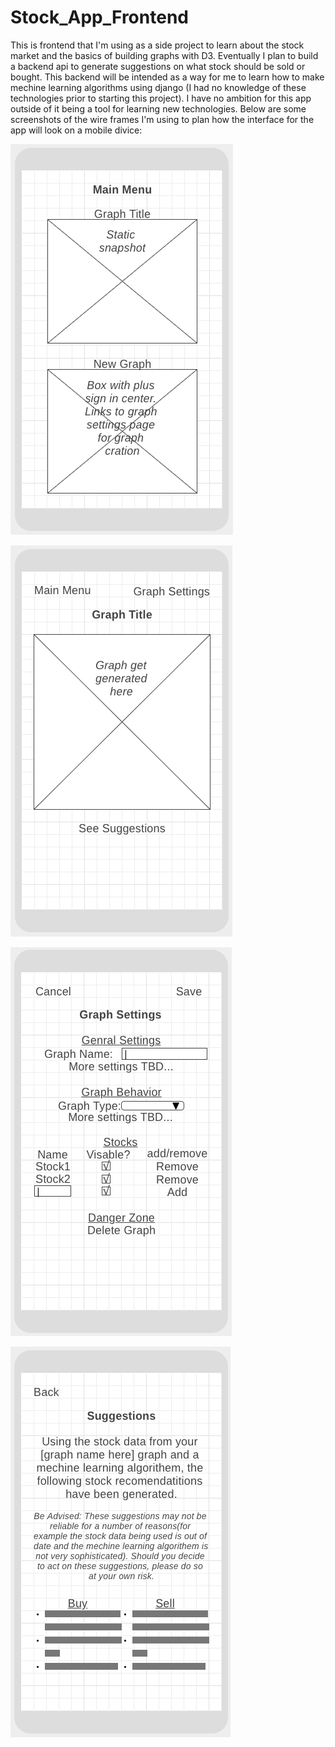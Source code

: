# Stock_App_Frontend
This is frontend that I'm using as a side project to learn about the stock market and the basics of building graphs with D3. Eventually I plan to build a backend api to generate suggestions on what stock should be sold or bought. This backend will be intended as a way for me to learn how to make mechine learning algorithms using django (I had no knowledge of these technologies prior to starting this project). I have no ambition for this app outside of it being a tool for learning new technologies. Below are some screenshots of the wire frames I'm using to plan how the interface for the app will look on a mobile divice:

 
![menu page](./Menu_Page.png)


![graph page](./Graph_Page.png)


![settings page](./Settings_Page.png)


![suggestions page](./Suggestions_Page.png)
